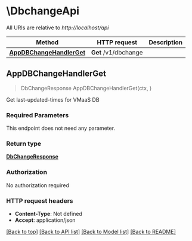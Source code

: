 # \DbchangeApi

All URIs are relative to *http://localhost/api*

Method | HTTP request | Description
------------- | ------------- | -------------
[**AppDBChangeHandlerGet**](DbchangeApi.md#AppDBChangeHandlerGet) | **Get** /v1/dbchange | 



## AppDBChangeHandlerGet

> DbChangeResponse AppDBChangeHandlerGet(ctx, )



Get last-updated-times for VMaaS DB

### Required Parameters

This endpoint does not need any parameter.

### Return type

[**DbChangeResponse**](DBChangeResponse.md)

### Authorization

No authorization required

### HTTP request headers

- **Content-Type**: Not defined
- **Accept**: application/json

[[Back to top]](#) [[Back to API list]](../README.md#documentation-for-api-endpoints)
[[Back to Model list]](../README.md#documentation-for-models)
[[Back to README]](../README.md)

